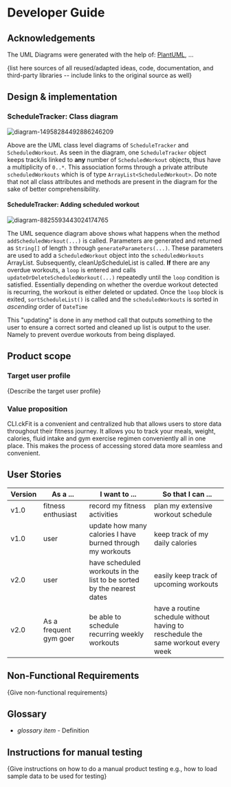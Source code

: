 # Developer Guide

## Acknowledgements
The UML Diagrams were generated with the help of: [PlantUML](https://plantuml.com/), ...

{list here sources of all reused/adapted ideas, code, documentation, and third-party libraries -- include links to the original source as well}

## Design & implementation

### ScheduleTracker: Class diagram
![diagram-14958284492886246209](https://user-images.githubusercontent.com/69461398/137697609-fd0641bf-3b2a-455b-adcc-78528d8549f4.png)

Above are the UML class level diagrams of `ScheduleTracker` and `ScheduledWorkout`. As seen in the diagram, one 
`ScheduleTracker` object keeps track/is linked to **any** number of `ScheduledWorkout` objects, thus have a 
multiplicity of `0..*`. This association forms through a private attribute `scheduledWorkouts` which is of type 
`ArrayList<ScheduledWorkout>`. Do note that not all class attributes and methods are present in the diagram for 
the sake of better comprehensibility.

#### ScheduleTracker: Adding scheduled workout

![diagram-8825593443024174765](https://user-images.githubusercontent.com/69461398/137699150-d537d8aa-6edd-4bdc-a559-30e33b0e7637.png)


The UML sequence diagram above shows what happens when the method `addScheduledWorkout(...)` is called. 
Parameters are generated and returned as `String[]` of length `3` through `generateParameters(...)`. These parameters are 
used to add a `ScheduledWorkout` object into the `scheduledWorkouts` ArrayList. Subsequently, cleanUpScheduleList is 
called. **If** there are any overdue workouts, a `loop` is entered and calls `updateOrDeleteScheduledWorkout(...)` 
repeatedly until the `loop` condition is satisfied. Essentially depending on whether the overdue workout detected is recurring, 
the workout is either deleted or updated. Once the `loop` block is exited, `sortScheduleList()` is called and the 
`scheduledWorkouts` is sorted in *ascending* order of `DateTime`

This "updating" is done in any method call that outputs something to the user to ensure a correct sorted and cleaned up
list is output to the user. Namely to prevent overdue workouts from being displayed.

## Product scope
### Target user profile

{Describe the target user profile}

### Value proposition

CLI.ckFit is a convenient and centralized hub that allows users to store data throughout their fitness journey. 
It allows you to track your meals, weight, calories, fluid intake and gym exercise regimen conveniently all in one 
place. This makes the process of accessing stored data more seamless and convenient.

## User Stories

|Version| As a ... | I want to ... | So that I can ...|
|--------|----------|---------------|------------------|
|v1.0|fitness enthusiast|record my fitness activities|plan my extensive workout schedule|
|v1.0|user|update how many calories I have burned through my workouts|keep track of my daily calories|
|v2.0|user|have scheduled workouts in the list to be sorted by the nearest dates|easily keep track of upcoming workouts|
|v2.0|As a frequent gym goer| be able to schedule recurring weekly workouts| have a routine schedule without having to reschedule the same workout every week|

## Non-Functional Requirements

{Give non-functional requirements}

## Glossary

* *glossary item* - Definition

## Instructions for manual testing

{Give instructions on how to do a manual product testing e.g., how to load sample data to be used for testing}
